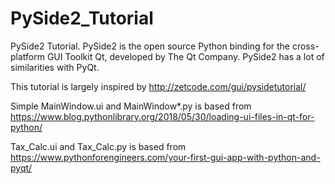 # PySide2_Tutorial
PySide2 Tutorial. PySide2 is the open source Python binding for the cross-platform GUI Toolkit Qt, developed by The Qt Company.
PySide2 has a lot of similarities with PyQt.

This tutorial is largely inspired by http://zetcode.com/gui/pysidetutorial/


Simple MainWindow.ui and MainWindow*.py is based from https://www.blog.pythonlibrary.org/2018/05/30/loading-ui-files-in-qt-for-python/

Tax_Calc.ui and Tax_Calc.py is based from https://www.pythonforengineers.com/your-first-gui-app-with-python-and-pyqt/
